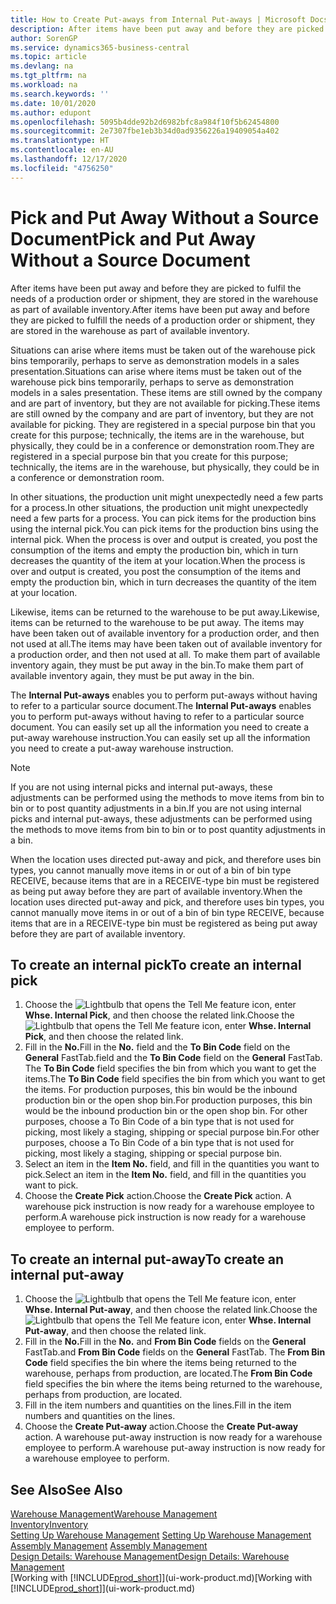```yaml
---
title: How to Create Put-aways from Internal Put-aways | Microsoft Docs
description: After items have been put away and before they are picked to fulfil the needs of a production order or shipment, they are stored in the warehouse as part of available inventory.
author: SorenGP
ms.service: dynamics365-business-central
ms.topic: article
ms.devlang: na
ms.tgt_pltfrm: na
ms.workload: na
ms.search.keywords: ''
ms.date: 10/01/2020
ms.author: edupont
ms.openlocfilehash: 5095b4dde92b2d6982bfc8a984f10f5b62454800
ms.sourcegitcommit: 2e7307fbe1eb3b34d0ad9356226a19409054a402
ms.translationtype: HT
ms.contentlocale: en-AU
ms.lasthandoff: 12/17/2020
ms.locfileid: "4756250"
---
```

# <a name="pick-and-put-away-without-a-source-document"></a><span data-ttu-id="08a85-103">Pick and Put Away Without a Source Document</span><span class="sxs-lookup"><span data-stu-id="08a85-103">Pick and Put Away Without a Source Document</span></span>
<span data-ttu-id="08a85-104">After items have been put away and before they are picked to fulfil the needs of a production order or shipment, they are stored in the warehouse as part of available inventory.</span><span class="sxs-lookup"><span data-stu-id="08a85-104">After items have been put away and before they are picked to fulfill the needs of a production order or shipment, they are stored in the warehouse as part of available inventory.</span></span>  

<span data-ttu-id="08a85-105">Situations can arise where items must be taken out of the warehouse pick bins temporarily, perhaps to serve as demonstration models in a sales presentation.</span><span class="sxs-lookup"><span data-stu-id="08a85-105">Situations can arise where items must be taken out of the warehouse pick bins temporarily, perhaps to serve as demonstration models in a sales presentation.</span></span> <span data-ttu-id="08a85-106">These items are still owned by the company and are part of inventory, but they are not available for picking.</span><span class="sxs-lookup"><span data-stu-id="08a85-106">These items are still owned by the company and are part of inventory, but they are not available for picking.</span></span> <span data-ttu-id="08a85-107">They are registered in a special purpose bin that you create for this purpose; technically, the items are in the warehouse, but physically, they could be in a conference or demonstration room.</span><span class="sxs-lookup"><span data-stu-id="08a85-107">They are registered in a special purpose bin that you create for this purpose; technically, the items are in the warehouse, but physically, they could be in a conference or demonstration room.</span></span>  

<span data-ttu-id="08a85-108">In other situations, the production unit might unexpectedly need a few parts for a process.</span><span class="sxs-lookup"><span data-stu-id="08a85-108">In other situations, the production unit might unexpectedly need a few parts for a process.</span></span> <span data-ttu-id="08a85-109">You can pick items for the production bins using the internal pick.</span><span class="sxs-lookup"><span data-stu-id="08a85-109">You can pick items for the production bins using the internal pick.</span></span> <span data-ttu-id="08a85-110">When the process is over and output is created, you post the consumption of the items and empty the production bin, which in turn decreases the quantity of the item at your location.</span><span class="sxs-lookup"><span data-stu-id="08a85-110">When the process is over and output is created, you post the consumption of the items and empty the production bin, which in turn decreases the quantity of the item at your location.</span></span>  

<span data-ttu-id="08a85-111">Likewise, items can be returned to the warehouse to be put away.</span><span class="sxs-lookup"><span data-stu-id="08a85-111">Likewise, items can be returned to the warehouse to be put away.</span></span> <span data-ttu-id="08a85-112">The items may have been taken out of available inventory for a production order, and then not used at all.</span><span class="sxs-lookup"><span data-stu-id="08a85-112">The items may have been taken out of available inventory for a production order, and then not used at all.</span></span> <span data-ttu-id="08a85-113">To make them part of available inventory again, they must be put away in the bin.</span><span class="sxs-lookup"><span data-stu-id="08a85-113">To make them part of available inventory again, they must be put away in the bin.</span></span>  

<span data-ttu-id="08a85-114">The **Internal Put-aways** enables you to perform put-aways without having to refer to a particular source document.</span><span class="sxs-lookup"><span data-stu-id="08a85-114">The **Internal Put-aways** enables you to perform put-aways without having to refer to a particular source document.</span></span> <span data-ttu-id="08a85-115">You can easily set up all the information you need to create a put-away warehouse instruction.</span><span class="sxs-lookup"><span data-stu-id="08a85-115">You can easily set up all the information you need to create a put-away warehouse instruction.</span></span>  

> [!NOTE]  
>  <span data-ttu-id="08a85-116">If you are not using internal picks and internal put-aways, these adjustments can be performed using the methods to move items from bin to bin or to post quantity adjustments in a bin.</span><span class="sxs-lookup"><span data-stu-id="08a85-116">If you are not using internal picks and internal put-aways, these adjustments can be performed using the methods to move items from bin to bin or to post quantity adjustments in a bin.</span></span>  
>   
>  <span data-ttu-id="08a85-117">When the location uses directed put-away and pick, and therefore uses bin types, you cannot manually move items in or out of a bin of bin type RECEIVE, because items that are in a RECEIVE-type bin must be registered as being put away before they are part of available inventory.</span><span class="sxs-lookup"><span data-stu-id="08a85-117">When the location uses directed put-away and pick, and therefore uses bin types, you cannot manually move items in or out of a bin of bin type RECEIVE, because items that are in a RECEIVE-type bin must be registered as being put away before they are part of available inventory.</span></span>  

## <a name="to-create-an-internal-pick"></a><span data-ttu-id="08a85-118">To create an internal pick</span><span class="sxs-lookup"><span data-stu-id="08a85-118">To create an internal pick</span></span>  
1.  <span data-ttu-id="08a85-119">Choose the ![Lightbulb that opens the Tell Me feature](media/ui-search/search_small.png "Tell me what you want to do") icon, enter **Whse. Internal Pick**, and then choose the related link.</span><span class="sxs-lookup"><span data-stu-id="08a85-119">Choose the ![Lightbulb that opens the Tell Me feature](media/ui-search/search_small.png "Tell me what you want to do") icon, enter **Whse. Internal Pick**, and then choose the related link.</span></span>  
2.  <span data-ttu-id="08a85-120">Fill in the **No.**</span><span class="sxs-lookup"><span data-stu-id="08a85-120">Fill in the **No.**</span></span> <span data-ttu-id="08a85-121">field and the **To Bin Code** field on the **General** FastTab.</span><span class="sxs-lookup"><span data-stu-id="08a85-121">field and the **To Bin Code** field on the **General** FastTab.</span></span> <span data-ttu-id="08a85-122">The **To Bin Code** field specifies the bin from which you want to get the items.</span><span class="sxs-lookup"><span data-stu-id="08a85-122">The **To Bin Code** field specifies the bin from which you want to get the items.</span></span> <span data-ttu-id="08a85-123">For production purposes, this bin would be the inbound production bin or the open shop bin.</span><span class="sxs-lookup"><span data-stu-id="08a85-123">For production purposes, this bin would be the inbound production bin or the open shop bin.</span></span> <span data-ttu-id="08a85-124">For other purposes, choose a To Bin Code of a bin type that is not used for picking, most likely a staging, shipping or special purpose bin.</span><span class="sxs-lookup"><span data-stu-id="08a85-124">For other purposes, choose a To Bin Code of a bin type that is not used for picking, most likely a staging, shipping or special purpose bin.</span></span>  
3.  <span data-ttu-id="08a85-125">Select an item in the **Item No.** field, and fill in the quantities you want to pick.</span><span class="sxs-lookup"><span data-stu-id="08a85-125">Select an item in the **Item No.** field, and fill in the quantities you want to pick.</span></span>  
4. <span data-ttu-id="08a85-126">Choose the **Create Pick** action.</span><span class="sxs-lookup"><span data-stu-id="08a85-126">Choose the **Create Pick** action.</span></span> <span data-ttu-id="08a85-127">A warehouse pick instruction is now ready for a warehouse employee to perform.</span><span class="sxs-lookup"><span data-stu-id="08a85-127">A warehouse pick instruction is now ready for a warehouse employee to perform.</span></span>  

## <a name="to-create-an-internal-put-away"></a><span data-ttu-id="08a85-128">To create an internal put-away</span><span class="sxs-lookup"><span data-stu-id="08a85-128">To create an internal put-away</span></span>  
1.  <span data-ttu-id="08a85-129">Choose the ![Lightbulb that opens the Tell Me feature](media/ui-search/search_small.png "Tell me what you want to do") icon, enter **Whse. Internal Put-away**, and then choose the related link.</span><span class="sxs-lookup"><span data-stu-id="08a85-129">Choose the ![Lightbulb that opens the Tell Me feature](media/ui-search/search_small.png "Tell me what you want to do") icon, enter **Whse. Internal Put-away**, and then choose the related link.</span></span>  
2.  <span data-ttu-id="08a85-130">Fill in the **No.**</span><span class="sxs-lookup"><span data-stu-id="08a85-130">Fill in the **No.**</span></span> <span data-ttu-id="08a85-131">and **From Bin Code** fields on the **General** FastTab.</span><span class="sxs-lookup"><span data-stu-id="08a85-131">and **From Bin Code** fields on the **General** FastTab.</span></span> <span data-ttu-id="08a85-132">The **From Bin Code** field specifies the bin where the items being returned to the warehouse, perhaps from production, are located.</span><span class="sxs-lookup"><span data-stu-id="08a85-132">The **From Bin Code** field specifies the bin where the items being returned to the warehouse, perhaps from production, are located.</span></span>  
3.  <span data-ttu-id="08a85-133">Fill in the item numbers and quantities on the lines.</span><span class="sxs-lookup"><span data-stu-id="08a85-133">Fill in the item numbers and quantities on the lines.</span></span>  
4.  <span data-ttu-id="08a85-134">Choose the **Create Put-away** action.</span><span class="sxs-lookup"><span data-stu-id="08a85-134">Choose the **Create Put-away** action.</span></span> <span data-ttu-id="08a85-135">A warehouse put-away instruction is now ready for a warehouse employee to perform.</span><span class="sxs-lookup"><span data-stu-id="08a85-135">A warehouse put-away instruction is now ready for a warehouse employee to perform.</span></span>  

## <a name="see-also"></a><span data-ttu-id="08a85-136">See Also</span><span class="sxs-lookup"><span data-stu-id="08a85-136">See Also</span></span>  
[<span data-ttu-id="08a85-137">Warehouse Management</span><span class="sxs-lookup"><span data-stu-id="08a85-137">Warehouse Management</span></span>](warehouse-manage-warehouse.md)  
[<span data-ttu-id="08a85-138">Inventory</span><span class="sxs-lookup"><span data-stu-id="08a85-138">Inventory</span></span>](inventory-manage-inventory.md)  
<span data-ttu-id="08a85-139">[Setting Up Warehouse Management](warehouse-setup-warehouse.md)   </span><span class="sxs-lookup"><span data-stu-id="08a85-139">[Setting Up Warehouse Management](warehouse-setup-warehouse.md)   </span></span>  
<span data-ttu-id="08a85-140">[Assembly Management](assembly-assemble-items.md)  </span><span class="sxs-lookup"><span data-stu-id="08a85-140">[Assembly Management](assembly-assemble-items.md)  </span></span>  
[<span data-ttu-id="08a85-141">Design Details: Warehouse Management</span><span class="sxs-lookup"><span data-stu-id="08a85-141">Design Details: Warehouse Management</span></span>](design-details-warehouse-management.md)  
<span data-ttu-id="08a85-142">[Working with [!INCLUDE[prod_short](includes/prod_short.md)]](ui-work-product.md)</span><span class="sxs-lookup"><span data-stu-id="08a85-142">[Working with [!INCLUDE[prod_short](includes/prod_short.md)]](ui-work-product.md)</span></span>
